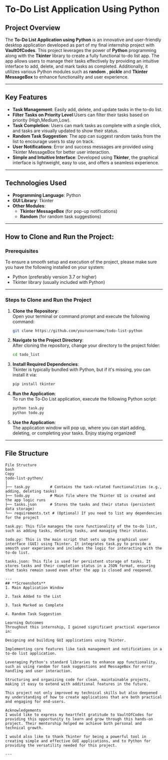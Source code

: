 # **To-Do List Application Using Python**  

## **Project Overview**
The **To-Do List Application using Python** is an innovative and user-friendly desktop application developed as part of my final internship project with **VaultOfCodes**. This project leverages the power of **Python** programming along with the **Tkinter** library to create a fully functional to-do list app. The app allows users to manage their tasks effectively by providing an intuitive interface to add, delete, and mark tasks as completed. Additionally, it utilizes various Python modules such as **random** , **pickle** and **Tkinter MessageBox** to enhance functionality and user experience.

---

## **Key Features**
- **Task Management**: Easily add, delete, and update tasks in the to-do list.
- **Filter Tasks on Priority Level**:Users can filter their tasks based on priority (High,Medium,Low).
- **Task Completion**: Users can mark tasks as complete with a single click, and tasks are visually updated to show their status.
- **Random Task Suggestion**: The app can suggest random tasks from the list to encourage users to stay on track.
- **User Notifications**: Error and success messages are provided using Tkinter MessageBox for better user interaction.
- **Simple and Intuitive Interface**: Developed using **Tkinter**, the graphical interface is lightweight, easy to use, and offers a seamless experience.

---

## **Technologies Used**
- **Programming Language**: Python  
- **GUI Library**: Tkinter  
- **Other Modules**:  
    - **Tkinter MessageBox** (for pop-up notifications)
    - **Random** (for random task suggestions)
  
---

## **How to Clone and Run the Project:**

### **Prerequisites**
To ensure a smooth setup and execution of the project, please make sure you have the following installed on your system:
- Python (preferably version 3.7 or higher)
- Tkinter library (usually included with Python)

---

### **Steps to Clone and Run the Project**

1. **Clone the Repository**:  
   Open your terminal or command prompt and execute the following command:
   ```bash
   git clone https://github.com/yourusername/todo-list-python
   ```

2. **Navigate to the Project Directory**:  
   After cloning the repository, change your directory to the project folder:
   ```bash
   cd todo_list
   ```

3. **Install Required Dependencies**:  
   Tkinter is typically bundled with Python, but if it's missing, you can install it via:
   ```bash
   pip install tkinter
   ```

4. **Run the Application**:  
   To run the To-Do List application, execute the following Python script:
   ```bash
   python task.py
   python todo.py
   ```

5. **Use the Application**:  
   The application window will pop up, where you can start adding, deleting, or completing your tasks. Enjoy staying organized!

---

## **File Structure**

```
File Structure
bash
Copy
todo-list-python/
│
├── task.py         # Contains the task-related functionalities (e.g., adding, deleting tasks)
├── todo.py         # Main file where the Tkinter UI is created and the app logic runs
├── tasks.json      # Stores the tasks and their status (persistent data storage)
└── requirements.txt # (Optional) If you need to list any dependencies for the project

task.py: This file manages the core functionality of the to-do list, such as adding tasks, deleting tasks, and managing their status.

todo.py: This is the main script that sets up the graphical user interface (GUI) using Tkinter. It integrates task.py to provide a smooth user experience and includes the logic for interacting with the to-do list.

tasks.json: This file is used for persistent storage of tasks. It stores tasks and their completion status in a JSON format, ensuring that tasks remain saved even after the app is closed and reopened.

---
## **Screenshots**
1. Main Application Window

2. Task Added to the List

3. Task Marked as Complete

4. Random Task Suggestion

Learning Outcomes
Throughout this internship, I gained significant practical experience in:

Designing and building GUI applications using Tkinter.

Implementing core features like task management and notifications in a to-do list application.

Leveraging Python's standard libraries to enhance app functionality, such as using random for task suggestions and MessageBox for error handling and user interaction.

Structuring and organizing code for clean, maintainable projects, making it easy to extend with additional features in the future.

This project not only improved my technical skills but also deepened my understanding of how to create applications that are both practical and engaging for end-users.

Acknowledgements
I would like to express my heartfelt gratitude to VaultOfCodes for providing this opportunity to learn and grow through this hands-on project. Their mentorship helped me achieve both personal and technical growth.

I would also like to thank Tkinter for being a powerful tool in creating simple and effective GUI applications, and to Python for providing the versatility needed for this project.

---

